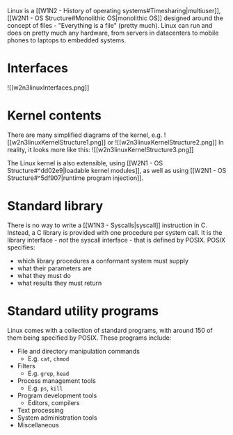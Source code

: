 Linux is a [[W1N2 - History of operating systems#Timesharing|multiuser]], [[W2N1 - OS Structure#Monolithic OS|monolithic OS]] designed around the concept of files - "Everything is a file" (pretty much). Linux can run and does on pretty much any hardware, from servers in datacenters to mobile phones to laptops to embedded systems.
# Interfaces
![[w2n3linuxInterfaces.png]]
# Kernel contents
There are many simplified diagrams of the kernel, e.g.
![[w2n3linuxKernelStructure1.png]]
or
![[w2n3linuxKernelStructure2.png]]
In reality, it looks more like this:
![[w2n3linuxKernelStructure3.png]]

The Linux kernel is also extensible, using [[W2N1 - OS Structure#^dd02e9|loadable kernel modules]], as well as using [[W2N1 - OS Structure#^5df907|runtime program injection]].

# Standard library
There is no way to write a [[W1N3 - Syscalls|syscall]] instruction in C. Instead, a C library is provided with one procedure per system call. It is the library interface - *not* the syscall interface - that is defined by POSIX.
POSIX specifies:
- which library procedures a conformant system must supply
- what their parameters are
- what they must do
- what results they must return

# Standard utility programs
Linux comes with a collection of standard programs, with around 150 of them being specified by POSIX. These programs include:
- File and directory manipulation commands
	- E.g. `cat`, `chmod`
- Filters
	- E.g. `grep`, `head`
- Process management tools
	- E.g. `ps`, `kill`
- Program development tools
	- Editors, compilers
- Text processing
- System administration tools
- Miscellaneous
